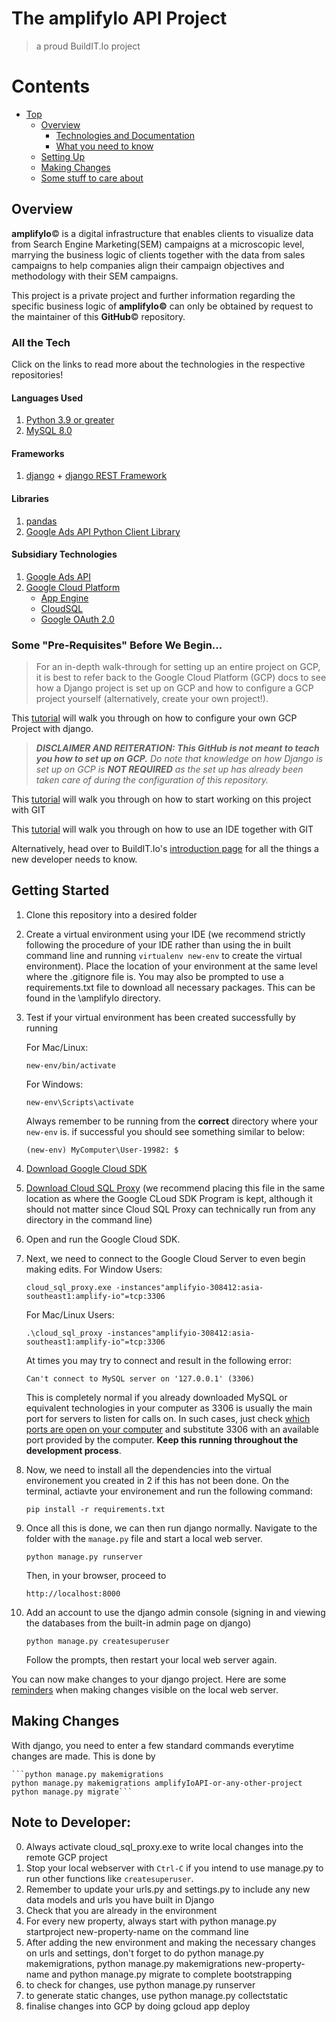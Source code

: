# The amplifyIo API Project 

> a proud BuildIT.Io project

# **Contents**

* [Top](#the-amplifyio-api-project)
	* [Overview](#overview)
		* [Technologies and Documentation](#all-the-tech)
		* [What you need to know](#using-git-for-ides)
	* [Setting Up](#getting-started)
	* [Making Changes](#making-changes)
	* [Some stuff to care about](#note-to-developer)

## Overview

**amplifyIo**:copyright: is a digital infrastructure that enables clients to visualize data from Search Engine Marketing(SEM) campaigns at a microscopic level, marrying the business logic of clients together with the data from sales campaigns to help companies align their campaign objectives and methodology with their SEM campaigns. 

This project is a private project and further information regarding the specific business logic of **amplifyIo:copyright:** can only be obtained by request to the maintainer of this **GitHub**:copyright: repository.

### All the Tech

Click on the links to read more about the technologies in the respective repositories!

#### Languages Used
1. [Python 3.9 or greater](https://www.python.org/downloads/release/python-390/)
2. [MySQL 8.0](https://dev.mysql.com/doc/relnotes/mysql/8.0/en/)

#### Frameworks
1. [django](https://www.djangoproject.com/) + [django REST Framework](https://www.django-rest-framework.org/)

#### Libraries
1. [pandas](https://pandas.pydata.org/)
2. [Google Ads API Python Client Library](https://github.com/googleads/google-ads-python/)

#### Subsidiary Technologies 
1. [Google Ads API](https://developers.google.com/google-ads/api/docs/start)
2. [Google Cloud Platform](https://cloud.google.com/gcp/?utm_source=google&utm_medium=cpc&utm_campaign=japac-SG-all-en-dr-bkws-all-all-trial-e-dr-1009882&utm_content=text-ad-none-none-DEV_c-CRE_498697927861-ADGP_Hybrid%20%7C%20BKWS%20-%20EXA%20%7C%20Txt%20~%20GCP%20~%20General_cloud%20-%20platform-KWID_43700020290823408-kwd-297423147525&userloc_9062542-network_g&utm_term=KW_cloud%20google%20platform&gclid=Cj0KCQjwmIuDBhDXARIsAFITC_5lqqFuB4b4MKNYfuit5KON90y88vwl8t6tQyFvPUbKDJWL4Xk2cGkaAobgEALw_wcB&gclsrc=aw.ds)
	* [App Engine](https://cloud.google.com/appengine/?utm_source=google&utm_medium=cpc&utm_campaign=japac-SG-all-en-dr-bkws-all-all-trial-e-dr-1009882&utm_content=text-ad-none-none-DEV_c-CRE_505050348941-ADGP_Hybrid%20%7C%20BKWS%20-%20EXA%20%7C%20Txt%20~%20Compute%20~%20App%20Engine_app%20engine-google%20cloud-KWID_43700008276145764-kwd-79074736158&userloc_9062542-network_g&utm_term=KW_google%20cloud%20app%20engine&gclid=Cj0KCQjwmIuDBhDXARIsAFITC_5UZ11f7uiEulTaKp6Gd6-PSq06kK7l7MvDADClSdcYMlo7pshxFYQaAi3gEALw_wcB&gclsrc=aw.ds)
	* [CloudSQL](https://cloud.google.com/sql/?utm_source=google&utm_medium=cpc&utm_campaign=japac-SG-all-en-dr-bkwsrmkt-all-all-trial-e-dr-1009882&utm_content=text-ad-none-none-DEV_c-CRE_505012083112-ADGP_Hybrid%20%7C%20BKWS%20-%20EXA%20%7C%20Txt%20~%20Databases%20~%20Cloud%20SQL_cloud%20storage-google%20cloud%20sql-KWID_43700054967487601-kwd-28489936691&userloc_9062542-network_g&utm_term=KW_google%20cloud%20sql&gclid=Cj0KCQjwmIuDBhDXARIsAFITC_7waWh5yIuH4ViOG_XcNETBeUcbPgYRfkGsHctJHfj11h_TI9p7v5caArh0EALw_wcB&gclsrc=aw.ds)
	* [Google OAuth 2.0](https://developers.google.com/identity/protocols/oauth2)

### Some "Pre-Requisites" Before We Begin...

> For an in-depth walk-through for setting up an entire project on GCP, it is best to refer back to the Google Cloud Platform (GCP) docs to see how a Django project is set up on GCP and how to configure a GCP project yourself (alternatively, create your own project!). 

This [tutorial](https://cloud.google.com/python/django/appengine) will walk you through on how to configure your own GCP Project with django.
> ***DISCLAIMER AND REITERATION: This GitHub is not meant to teach you how to set up on GCP.** Do note that knowledge on how Django is set up on GCP is **NOT REQUIRED** as the set up has already been taken care of during the configuration of this repository.*

This [tutorial](https://github.com/buildit-Io/README#github-for-the-new-dev) will walk you through on how to start working on this project with GIT

This [tutorial](https://github.com/buildit-Io/README#using-git-for-ides) will walk you through on how to use an IDE together with GIT

Alternatively, head over to BuildIT.Io's [introduction page](https://github.com/buildit-Io/README) for all the things a new developer needs to know.

## Getting Started
1. Clone this repository into a desired folder
2. Create a virtual environment using your IDE (we recommend strictly following the procedure of your IDE rather than using the in built command line and running `virtualenv new-env` to create the virtual environment). Place the location of your environment at the same level where the .gitignore file is. You may also be prompted to use a requirements.txt file to download all necessary packages. This can be found in the \amplifyIo directory.
3. Test if your virtual environment has been created successfully by running
	
	For Mac/Linux:
	
	```
	new-env/bin/activate
	```
	
	For Windows:
	```
	new-env\Scripts\activate
	```
   Always remember to be running from the **correct** directory where your `new-env` is. if successful you should see something similar to below:
   
   	```
	(new-env) MyComputer\User-19982: $
	```
5. [Download Google Cloud SDK](https://cloud.google.com/sdk/?utm_source=google&utm_medium=cpc&utm_campaign=japac-SG-all-en-dr-bkws-all-pkws-trial-e-dr-1009882&utm_content=text-ad-none-none-DEV_c-CRE_396364030216-ADGP_Hybrid%20%7C%20BKWS%20-%20EXA%20%7C%20Txt%20~%20Developer%20Tools%20~%20Cloud%20SDK_cloud%20sdk-general%20-%20Products-KWID_43700049545049408-kwd-76317487932&userloc_9062507-network_g&utm_term=KW_google%20cloud%20sdk&gclid=CjwKCAjwu5CDBhB9EiwA0w6sLflBzTZ-QAQVpTciNqK96RHXg_lbyDyN1NhX4FDUx7aEhUOO7djQTRoCkToQAvD_BwE&gclsrc=aw.ds)
6. [Download Cloud SQL Proxy](https://cloud.google.com/python/django/appengine#installingthecloudsqlproxy) (we recommend placing this file in the same location as where the Google CLoud SDK Program is kept, although it should not matter since Cloud SQL Proxy can technically run from any directory in the command line)
7. Open and run the Google Cloud SDK.
8. Next, we need to connect to the Google Cloud Server to even begin making edits.
	For Window Users:
	
	```
	cloud_sql_proxy.exe -instances"amplifyio-308412:asia-southeast1:amplify-io"=tcp:3306
	```
	
	For Mac/Linux Users:
	
	```
	.\cloud_sql_proxy -instances"amplifyio-308412:asia-southeast1:amplify-io"=tcp:3306
	```
 	
	At times you may try to connect and result in the following error:
	
	```
	Can't connect to MySQL server on '127.0.0.1' (3306)
	```
	
	This is completely normal if you already downloaded MySQL or equivalent technologies in your computer as 3306 is usually the main port for servers to listen for calls on. In such cases, just check [which ports are open on your computer](https://smallbusiness.chron.com/identify-ports-use-computer-55829.html) and substitute 3306 with an available port provided by the computer. **Keep this running throughout the development process**.
7. Now, we need to install all the dependencies into the virtual environement you created in 2 if this has not been done. On the terminal, actiavte your environement and run the following command:
	
	```
	pip install -r requirements.txt
	```
8. Once all this is done, we can then run django normally. Navigate to the folder with the `manage.py` file and start a local web server.
	```
	python manage.py runserver
	``` 
	Then, in your browser, proceed to 
	```
	http://localhost:8000
	```
9. Add an account to use the django admin console (signing in and viewing the databases from the built-in admin page on django)
	
	```
	python manage.py createsuperuser
	```
	Follow the prompts, then restart your local web server again.
	
You can now make changes to your django project. Here are some [reminders](#note-to-developers) when making changes visible on the local web server.

## Making Changes
With django, you need to enter a few standard commands everytime changes are made. This is done by 

	
	```python manage.py makemigrations
	python manage.py makemigrations amplifyIoAPI-or-any-other-project
	python manage.py migrate```

## Note to Developer:
0) Always activate cloud_sql_proxy.exe to write local changes into the remote GCP project
1) Stop your local webserver with `Ctrl-C` if you intend to use manage.py to run other functions like `createsuperuser`.
2) Remember to update your urls.py and settings.py to include any new data models and urls you have built in Django
3) Check that you are already in the environment 
4) For every new property, always start with python manage.py startproject new-property-name on the command line
5) After adding the new environment and making the necessary changes on urls and settings, don't forget to do python manage.py makemigrations, python manage.py makemigrations new-property-name and 
python manage.py migrate to complete bootstrapping
4) to check for changes, use python manage.py runserver 
5) to generate static changes, use python manage.py collectstatic 
5) finalise changes into GCP by doing gcloud app deploy

